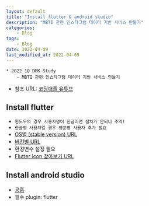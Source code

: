 ```yaml
---
layout: default
title: "Install flutter & android studio"
description: "MBTI 관련 인스타그램 데이터 기반 서비스 만들기"
categories:
    - Blog
tags:
    - Blog
date: 2022-04-09
last_modified_at: 2022-04-09
---
```

```
* 2022 1Q DMK Study
    - MBTI 관련 인스타그램 데이터 기반 서비스 만들기
```
- 참조 URL: [코딩애플 유튜브](https://www.youtube.com/watch?v=usE9IKaogDU&list=PLfLgtT94nNq1izG4R2WDN517iPX4WXH3C)

## Install flutter
- `윈도우의 경우 사용자명이 한글이면 설치가 안되니 주의!`
- `한글명 사용자일 경우 영문명 사용자 추가 필요`
- [OS별 (stable version) URL](https://docs.flutter.dev/get-started/install?gclid=EAIaIQobChMIuO_w4qeG9wIVWnRgCh2WcAkDEAAYASAAEgLIDfD_BwE&gclsrc=aw.ds)
- [버전별 URL](https://docs.flutter.dev/development/tools/sdk/releases)
- 환경변수 설정 필요
- [Flutter Icon 찾아보기 URL](https://fonts.google.com/icons?selected=Material+Icons)

## Install android studio
- [공홈](https://developer.android.com/studio?gclid=EAIaIQobChMI-67Nqq2G9wIViSRgCh2g5g3yEAAYASAAEgK78PD_BwE&gclsrc=aw.ds)
- 필수 plugin: flutter

